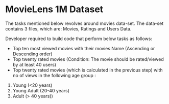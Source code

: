 # MovieLens 1M Dataset
The tasks mentioned below revolves around movies data-set. The data-set contains 3 files, which are: Movies, Ratings and Users Data.

Developer required to build code that perform below tasks as follows:
-	Top ten most viewed movies with their movies Name (Ascending or Descending order) 
-	Top twenty rated movies (Condition: The movie should be rated/viewed by at least 40 users) 
-	Top twenty rated movies (which is calculated in the previous step) with no of views in the following age group :
  1. Young (<20 years)
  2. Young Adult (20-40 years)
  3. Adult (> 40 years))
